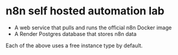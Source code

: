 # n8n self hosted automation lab

- A web service that pulls and runs the official n8n Docker image
- A Render Postgres database that stores n8n data

Each of the above uses a free instance type by default.
